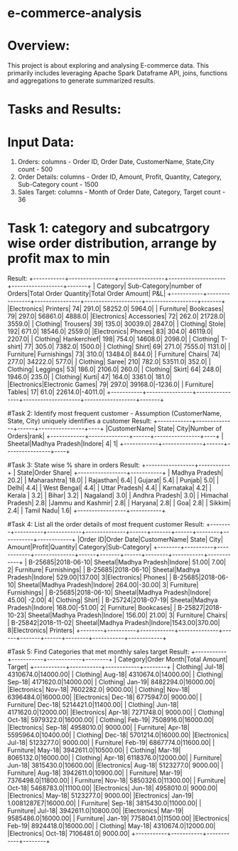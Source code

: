 # e-commerce-analysis
# Overview:
This project is about exploring and analysing E-commerce data. This primarily includes leveraging Apache Spark Dataframe API, joins, functions and aggregations to generate summarized results.

# Tasks and Results:
# Input Data:
1. Orders:
   columns - Order ID, Order Date, CustomerName, State,City
   count - 500
2. Order Details:
   columns - Order ID, Amount, Profit, Quantity, Category, Sub-Category
   count - 1500
3. Sales Target:
   columns - Month of Order Date, Category, Target
   count - 36

# Task 1: category and subcatrgory wise order distribution, arrange by profit max to min
Result:
+-----------+----------------+----------------+--------------------+------------------+-------+
|   Category|    Sub-Category|number of Orders|Total Order Quantity|Total Order Amount|    P&L|
+-----------+----------------+----------------+--------------------+------------------+-------+
|Electronics|        Printers|              74|               291.0|           58252.0| 5964.0|
|  Furniture|       Bookcases|              79|               297.0|           56861.0| 4888.0|
|Electronics|     Accessories|              72|               262.0|           21728.0| 3559.0|
|   Clothing|        Trousers|              39|               135.0|           30039.0| 2847.0|
|   Clothing|           Stole|             192|               671.0|           18546.0| 2559.0|
|Electronics|          Phones|              83|               304.0|           46119.0| 2207.0|
|   Clothing|     Hankerchief|             198|               754.0|           14608.0| 2098.0|
|   Clothing|         T-shirt|              77|               305.0|            7382.0| 1500.0|
|   Clothing|           Shirt|              69|               271.0|            7555.0| 1131.0|
|  Furniture|     Furnishings|              73|               310.0|           13484.0|  844.0|
|  Furniture|          Chairs|              74|               277.0|           34222.0|  577.0|
|   Clothing|           Saree|             210|               782.0|           53511.0|  352.0|
|   Clothing|        Leggings|              53|               186.0|            2106.0|  260.0|
|   Clothing|           Skirt|              64|               248.0|            1946.0|  235.0|
|   Clothing|           Kurti|              47|               164.0|            3361.0|  181.0|
|Electronics|Electronic Games|              79|               297.0|           39168.0|-1236.0|
|  Furniture|          Tables|              17|                61.0|           22614.0|-4011.0|
+-----------+----------------+----------------+--------------------+------------------+-------+

#Task 2: Identify most frequent customer - Assumption (CustomerName, State, City) uniquely identifies a customer
Result:
+------------+--------------+------+----------------+----+
|CustomerName|         State|  City|Number of Orders|rank|
+------------+--------------+------+----------------+----+
|     Sheetal|Madhya Pradesh|Indore|               4|   1|
+------------+--------------+------+----------------+----+

#Task 3: State wise % share in orders
Result:
+-----------------+-----------+
|            State|Order Share|
+-----------------+-----------+
|   Madhya Pradesh|       20.2|
|      Maharashtra|       18.0|
|        Rajasthan|        6.4|
|          Gujarat|        5.4|
|           Punjab|        5.0|
|            Delhi|        4.4|
|      West Bengal|        4.4|
|    Uttar Pradesh|        4.4|
|        Karnataka|        4.2|
|          Kerala |        3.2|
|            Bihar|        3.2|
|         Nagaland|        3.0|
|   Andhra Pradesh|        3.0|
| Himachal Pradesh|        2.8|
|Jammu and Kashmir|        2.8|
|          Haryana|        2.8|
|              Goa|        2.8|
|           Sikkim|        2.4|
|       Tamil Nadu|        1.6|
+-----------------+-----------+

#Task 4: List all the order details of most frequent customer
Result:
+--------+----------+------------+--------------+------+-------+------+--------+-----------+------------+
|Order ID|Order Date|CustomerName|         State|  City| Amount|Profit|Quantity|   Category|Sub-Category|
+--------+----------+------------+--------------+------+-------+------+--------+-----------+------------+
| B-25685|2018-06-10|     Sheetal|Madhya Pradesh|Indore|  51.00|  7.00|       2|  Furniture| Furnishings|
| B-25685|2018-06-10|     Sheetal|Madhya Pradesh|Indore| 529.00|137.00|       3|Electronics|      Phones|
| B-25685|2018-06-10|     Sheetal|Madhya Pradesh|Indore| 264.00|-30.00|       3|  Furniture| Furnishings|
| B-25685|2018-06-10|     Sheetal|Madhya Pradesh|Indore|  45.00| -2.00|       4|   Clothing|       Shirt|
| B-25724|2018-07-19|     Sheetal|Madhya Pradesh|Indore| 168.00|-51.00|       2|  Furniture|   Bookcases|
| B-25827|2018-10-23|     Sheetal|Madhya Pradesh|Indore| 156.00| 21.00|       3|  Furniture|      Chairs|
| B-25842|2018-11-02|     Sheetal|Madhya Pradesh|Indore|1543.00|370.00|       8|Electronics|    Printers|
+--------+----------+------------+--------------+------+-------+------+--------+-----------+------------+

#Task 5: Find Categories that met monthly sales target
Result:
+-----------+-----------+------------+--------+
|   Category|Order Month|Total Amount|  Target|
+-----------+-----------+------------+--------+
|   Clothing|     Jul-18|   4310674.0|14000.00|
|   Clothing|     Aug-18|   4310674.0|14000.00|
|   Clothing|     Sep-18|   4171620.0|14000.00|
|   Clothing|     Jan-19|   8482294.0|16000.00|
|Electronics|     Nov-18|   7602282.0| 9000.00|
|   Clothing|     Nov-18|   6396484.0|16000.00|
|Electronics|     Dec-18|   6775947.0| 9000.00|
|  Furniture|     Dec-18|   5214421.0|11400.00|
|   Clothing|     Jun-18|   4171620.0|12000.00|
|Electronics|     Apr-18|   7271748.0| 9000.00|
|   Clothing|     Oct-18|   5979322.0|16000.00|
|   Clothing|     Feb-19|   7508916.0|16000.00|
|Electronics|     Sep-18|   4958010.0| 9000.00|
|  Furniture|     Apr-18|   5595964.0|10400.00|
|   Clothing|     Dec-18|   5701214.0|16000.00|
|Electronics|     Jul-18|   5123277.0| 9000.00|
|  Furniture|     Feb-19|   6867774.0|11600.00|
|  Furniture|     May-18|   3942611.0|10500.00|
|   Clothing|     Mar-19|   8065132.0|16000.00|
|   Clothing|     Apr-18|   6118376.0|12000.00|
|  Furniture|     Jun-18|   3815430.0|10600.00|
|Electronics|     Aug-18|   5123277.0| 9000.00|
|  Furniture|     Aug-18|   3942611.0|10900.00|
|  Furniture|     Mar-19|   7376498.0|11800.00|
|  Furniture|     Nov-18|   5850326.0|11300.00|
|  Furniture|     Oct-18|   5468783.0|11100.00|
|Electronics|     Jun-18|   4958010.0| 9000.00|
|Electronics|     May-18|   5123277.0| 9000.00|
|Electronics|     Jan-19| 1.0081287E7|16000.00|
|  Furniture|     Sep-18|   3815430.0|11000.00|
|  Furniture|     Jul-18|   3942611.0|10800.00|
|Electronics|     Mar-19|   9585486.0|16000.00|
|  Furniture|     Jan-19|   7758041.0|11500.00|
|Electronics|     Feb-19|   8924418.0|16000.00|
|   Clothing|     May-18|   4310674.0|12000.00|
|Electronics|     Oct-18|   7106481.0| 9000.00|
+-----------+-----------+------------+--------+
